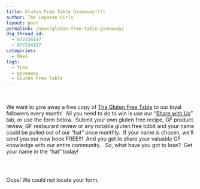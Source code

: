 ```yaml
---
title: Gluten Free Table Giveaway!!!!
author: The Lagasse Girls
layout: post
permalink: /news/gluten-free-table-giveaway/
dsq_thread_id:
  - 877234197
  - 877234197
categories:
  - News
tags:
  - free
  - giveaway
  - Gluten Free Table
---
```

&nbsp;

We want to give away a free copy of <span style="text-decoration: underline;">The Gluten Free Table</span> to our loyal followers every month!  All you need to do to win is use our &#8220;[Share with Us][1]&#8221; tab, or use the form below.  Submit your own gluten free recipe, GF product review, GF restaurant review or any notable gluten free tidbit and your name could be pulled out of our &#8220;hat&#8221; once monthly.  If your name is chosen, we&#8217;ll send you our new book FREE!!!  And you get to share your valuable GF knowledge with our entire community.   So, what have you got to lose?  Get your name in the &#8220;hat&#8221; today!

&nbsp;<figure>

<a title="Share Your Recipes and Tips" href="http://lagassegirls.com/share-with-us/" rel="attachment wp-att-712"><img class="alignnone" src="/wp-content/uploads/2012/09/chef4_mini.jpg" alt="" /></a></figure> 

<!--more-->

Oops! We could not locate your form.

 [1]: http://lagassegirls.com/share-with-us/ "Share Your Recipes and Tips"